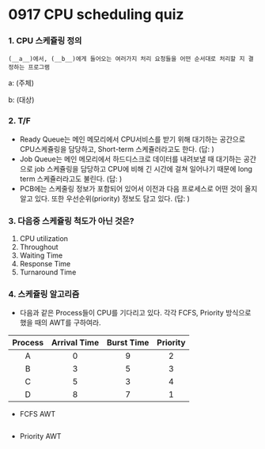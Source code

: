 # 0917 CPU scheduling quiz

### 1. CPU 스케쥴링 정의

```text
(__a__)에서, (__b__)에게 들어오는 여러가지 처리 요청들을 어떤 순서대로 처리할 지 결정하는 프로그램
```

a: (주체) 

b: (대상) 

### 2. T/F

- Ready Queue는 메인 메모리에서 CPU서비스를 받기 위해 대기하는 공간으로 CPU스케쥴링을 담당하고, Short-term 스케쥴러라고도 한다. (답:   )
- Job Queue는 메인 메모리에서 하드디스크로 데이터를 내려보낼 때 대기하는 공간으로 job 스케쥴링을 담당하고 CPU에 비해 긴 시간에 걸쳐 일어나기 때문에 long term 스케쥴러라고도 불린다. (답:   )
- PCB에는 스케줄링 정보가 포함되어 있어서 이전과 다음 프로세스로 어떤 것이 올지 알고 있다. 또한 우선순위(priority) 정보도 담고 있다. (답:   ) 



### 3. 다음중 스케쥴링 척도가 아닌 것은?

1. CPU utilization
2. Throughout
3. Waiting Time
4. Response Time
5. Turnaround Time



### 4. 스케쥴링 알고리즘

- 다음과 같은 Process들이 CPU를 기다리고 있다. 각각 FCFS, Priority 방식으로 했을 때의 AWT를 구하여라.

| Process | Arrival Time | Burst Time | Priority |
| :-----: | :----------: | :--------: | :------: |
|    A    |      0       |     9      |    2     |
|    B    |      3       |     5      |    3     |
|    C    |      5       |     3      |    4     |
|    D    |      8       |     7      |    1     |

- FCFS AWT

  ```text
  
  ```

- Priority AWT

  ```text
  
  ```